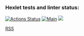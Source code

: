 ### Hexlet tests and linter status:
[![Actions Status](https://github.com/hhlwt/frontend-project-lvl3/workflows/hexlet-check/badge.svg)](https://github.com/hhlwt/frontend-project-lvl3/actions)
[![Main](https://github.com/hhlwt/frontend-project-lvl3/actions/workflows/main.yml/badge.svg)](https://github.com/hhlwt/frontend-project-lvl3/actions)
<a href="https://codeclimate.com/github/hhlwt/frontend-project-lvl3/maintainability"><img src="https://api.codeclimate.com/v1/badges/e12cab0e8f71d2990a70/maintainability" /></a>

<a href="https://frontend-project-lvl3-ten-smoky.vercel.app/">RSS</a>